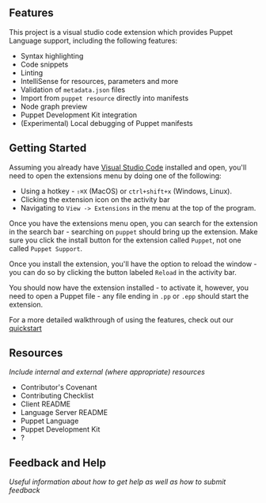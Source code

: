 ## Features
This project is a visual studio code extension which provides Puppet Language support, including the following features:

+ Syntax highlighting
+ Code snippets
+ Linting
+ IntelliSense for resources, parameters and more
+ Validation of `metadata.json` files
+ Import from `puppet resource` directly into manifests
+ Node graph preview
+ Puppet Development Kit integration
+ (Experimental) Local debugging of Puppet manifests

## Getting Started

Assuming you already have [Visual Studio Code]() installed and open, you'll need to open the extensions menu by doing one of the following:

+ Using a hotkey - `⇧⌘X` (MacOS) or `ctrl+shift+x` (Windows, Linux).
+ Clicking the extension icon on the activity bar
+ Navigating to `View -> Extensions` in the menu at the top of the program.

Once you have the extensions menu open, you can search for the extension in the search bar - searching on `puppet` should bring up the extension.
Make sure you click the install button for the extension called `Puppet`, not one called `Puppet Support`.

Once you install the extension, you'll have the option to reload the window - you can do so by clicking the button labeled `Reload` in the activity bar.

You should now have the extension installed - to activate it, however, you need to open a Puppet file - any file ending in `.pp` or `.epp` should start the extension.

For a more detailed walkthrough of using the features, check out our [quickstart](narrative/quickstart.md)

## Resources
_Include internal and external (where appropriate) resources_

+ Contributor's Covenant
+ Contributing Checklist
+ Client README
+ Language Server README
+ Puppet Language
+ Puppet Development Kit
+ ?

## Feedback and Help
_Useful information about how to get help as well as how to submit feedback_